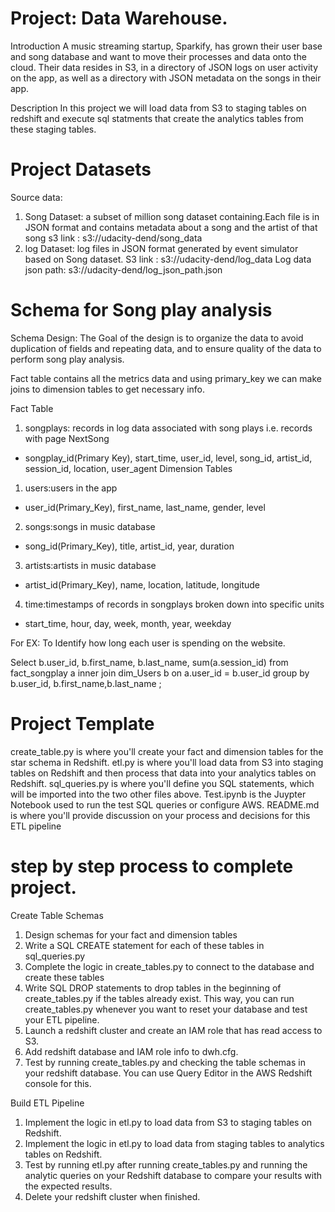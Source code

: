 # Project: Data Warehouse.
Introduction
A music streaming startup, Sparkify, has grown their user base and song database and want to move their processes and data onto the cloud. Their data resides in S3, in a directory of JSON logs on user activity on the app, as well as a directory with JSON metadata on the songs in their app.

Description
In this project we will load data from S3 to staging tables on redshift and execute sql statments that create the analytics tables from these staging tables. 
 

# Project Datasets

Source data: 
  1. Song Dataset: a subset of million song dataset containing.Each file is in JSON format and contains metadata about a song and the artist of that song
     s3 link : s3://udacity-dend/song_data
  2. log Dataset: log files in JSON format generated by event simulator based on Song dataset.
     S3 link : s3://udacity-dend/log_data
     Log data json path: s3://udacity-dend/log_json_path.json

# Schema for Song play analysis

Schema Design: The Goal of the design is to organize the data to avoid duplication of fields and repeating data, and to ensure quality of the data to perform song play analysis.
  
  Fact table contains all the metrics data and using primary_key we can make joins to dimension tables to get necessary info. 
  
  
  Fact Table
   1. songplays: records in log data associated with song plays i.e. records with page NextSong
   - songplay_id(Primary Key), start_time, user_id, level, song_id, artist_id, session_id, location, user_agent
  Dimension Tables
   1. users:users in the app
   - user_id(Primary_Key), first_name, last_name, gender, level
   2. songs:songs in music database
   - song_id(Primary_Key), title, artist_id, year, duration
   3. artists:artists in music database
   - artist_id(Primary_Key), name, location, latitude, longitude
   4. time:timestamps of records in songplays broken down into specific units
   - start_time, hour, day, week, month, year, weekday
   
  For EX: To Identify how long each user is spending on the website. 
  
Select 
  b.user_id,
  b.first_name,
  b.last_name,
  sum(a.session_id)
  from 
  fact_songplay a inner join 
  dim_Users b on a.user_id = b.user_id 
  group by 
   b.user_id, b.first_name,b.last_name ;
   
# Project Template
  
create_table.py is where you'll create your fact and dimension tables for the star schema in Redshift.
etl.py is where you'll load data from S3 into staging tables on Redshift and then process that data into your analytics tables on Redshift.
sql_queries.py is where you'll define you SQL statements, which will be imported into the two other files above.
Test.ipynb is the Juypter Notebook used to run the test SQL queries or configure AWS.
README.md is where you'll provide discussion on your process and decisions for this ETL pipeline   

# step by step process to complete project.

Create Table Schemas
 1. Design schemas for your fact and dimension tables
 2. Write a SQL CREATE statement for each of these tables in sql_queries.py
 3. Complete the logic in create_tables.py to connect to the database and create these tables
 4. Write SQL DROP statements to drop tables in the beginning of create_tables.py if the tables already exist. This way, you can run create_tables.py whenever you want to reset your database and test your ETL pipeline.
 5. Launch a redshift cluster and create an IAM role that has read access to S3.
 6. Add redshift database and IAM role info to dwh.cfg.
 7. Test by running create_tables.py and checking the table schemas in your redshift database. You can use Query Editor in the AWS Redshift console for this.

Build ETL Pipeline
 1. Implement the logic in etl.py to load data from S3 to staging tables on Redshift.
 2. Implement the logic in etl.py to load data from staging tables to analytics tables on Redshift.
 3. Test by running etl.py after running create_tables.py and running the analytic queries on your Redshift database to compare your results with the expected results.
 4. Delete your redshift cluster when finished.


